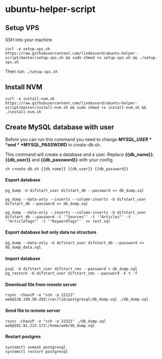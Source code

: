 # ubuntu-helper-script

## Setup VPS

SSH into your machine

`curl -o setup-vps.sh https://raw.githubusercontent.com/lindesvard/ubuntu-helper-script/master/setup-vps.sh && sudo chmod +x setup-vps.sh && ./setup-vps.sh`

Then run: `./setup-vps.sh`

## Install NVM
`curl -o install-nvm.sh https://raw.githubusercontent.com/lindesvard/ubuntu-helper-script/master/install-nvm.sh && sudo chmod +x install-nvm.sh && ./install-nvm.sh`

## Create MySQL database with user

Before you can run this command you need to change **$MYSQL\_USER** and **$MYSQL\_PASSWORD** in create-db.sh.

This command will create a database and a user. Replace **{{db\_name}}**, **{{db\_user}}** and **{{db\_password}}** with your config.

`sh create-db.sh {{db_name}} {{db_user}} {{db_password}}`

#### Export database
`pg_dump -U difstart_user difstart_db --password >> db_dump.sql`

`pg_dump --data-only --inserts --column-inserts -U difstart_user difstart_db --password >> db_dump.sql`

`pg_dump --data-only --inserts --column-inserts -U difstart_user difstart_db --password -t '"Sources"' -t '"Articles"' -t '"ArticleTags"' -t '"KeywordTags"'  >> rest.sql`

#### Export database but only data no structure
`pg_dump --data-only -U difstart_user difstart_db --password >> db_dump_data.sql`

#### Import database
```
psql -U difstart_user difstart_cms --password < db_dump.sql
pg_restore -U difstart_user difstart_cms --password -F t -f 
```

#### Download file from remote server
`rsync -chavzP -e "ssh -p 22123" web@128.199.50.203:/var/lib/postgresql/db_dump.sql ./db_dump.sql`

#### Send file to remote server
`rsync -chavzP -e "ssh -p 22321" ./db_dump.sql web@192.81.223.173:/home/web/db_dump.sql`

#### Restart postgres
```
systemctl unmask postgresql
systemctl restart postgresql
```

